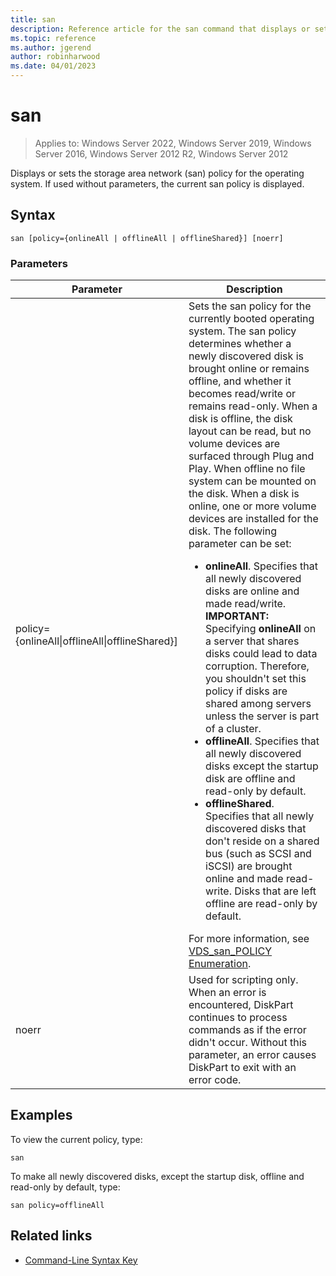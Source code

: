 ```yaml
---
title: san
description: Reference article for the san command that displays or sets the storage area network (SAN) policy for the operating system.
ms.topic: reference
ms.author: jgerend
author: robinharwood
ms.date: 04/01/2023
---
```


# san

>Applies to: Windows Server 2022, Windows Server 2019, Windows Server 2016, Windows Server 2012 R2, Windows Server 2012

Displays or sets the storage area network (san) policy for the operating system. If used without parameters, the current san policy is displayed.

## Syntax

```
san [policy={onlineAll | offlineAll | offlineShared}] [noerr]
```

### Parameters

| Parameter | Description |
|--|--|
| policy={onlineAll\|offlineAll\|offlineShared}] | Sets the san policy for the currently booted operating system. The san policy determines whether a newly discovered disk is brought online or remains offline, and whether it becomes read/write or remains read-only. When a disk is offline, the disk layout can be read, but no volume devices are surfaced through Plug and Play. When offline no file system can be mounted on the disk. When a disk is online, one or more volume devices are installed for the disk. The following parameter can be set:<ul><li>**onlineAll**. Specifies that all newly discovered disks are online and made read/write. **IMPORTANT:** Specifying **onlineAll** on a server that shares disks could lead to data corruption. Therefore, you shouldn't set this policy if disks are shared among servers unless the server is part of a cluster.</li><li>**offlineAll**. Specifies that all newly discovered disks except the startup disk are offline and read-only by default.</li><li>**offlineShared**. Specifies that all newly discovered disks that don't reside on a shared bus (such as SCSI and iSCSI) are brought online and made read-write. Disks that are left offline are read-only by default.</li></ul>For more information, see [VDS_san_POLICY Enumeration](/windows/win32/api/vds/ne-vds-vds_san_policy). |
| noerr | Used for scripting only. When an error is encountered, DiskPart continues to process commands as if the error didn't occur. Without this parameter, an error causes DiskPart to exit with an error code. |

## Examples

To view the current policy, type:

```
san
```

To make all newly discovered disks, except the startup disk, offline and read-only by default, type:

```
san policy=offlineAll
```

## Related links

- [Command-Line Syntax Key](command-line-syntax-key.md)
